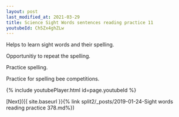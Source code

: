 ```yaml
---
layout: post
last_modified_at: 2021-03-29
title: Science Sight Words sentences reading practice 11
youtubeId: Ch5Zx4ghZLw
---
```

 
 
Helps to learn sight words and their spelling.

Opportunitiy to repeat the spelling. 

Practice spelling. 
 
Practice for spelling bee competitions. 
 
{% include youtubePlayer.html id=page.youtubeId %}
 
 

[Next]({{ site.baseurl }}{% link  split2/_posts/2019-01-24-Sight words reading practice 378.md%})
 
